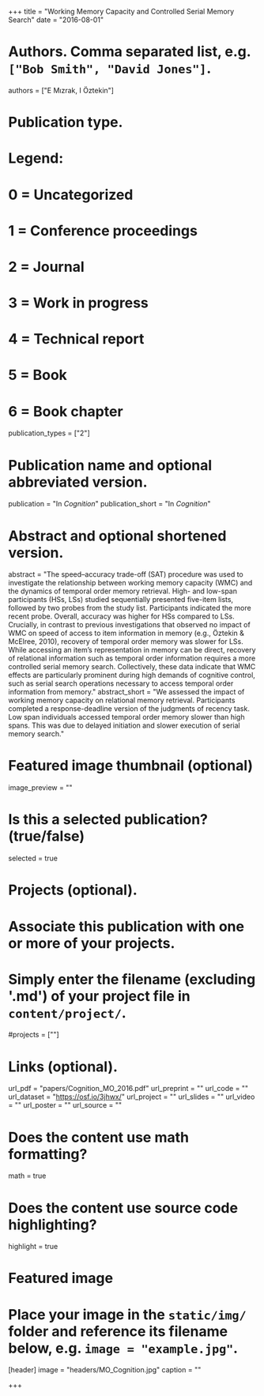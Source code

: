 +++
title = "Working Memory Capacity and Controlled Serial Memory Search"
date = "2016-08-01"

# Authors. Comma separated list, e.g. `["Bob Smith", "David Jones"]`.
authors = ["E Mızrak, I Öztekin"]

# Publication type.
# Legend:
# 0 = Uncategorized
# 1 = Conference proceedings
# 2 = Journal
# 3 = Work in progress
# 4 = Technical report
# 5 = Book
# 6 = Book chapter
publication_types = ["2"]

# Publication name and optional abbreviated version.
publication = "In *Cognition*"
publication_short = "In *Cognition*"

# Abstract and optional shortened version.

abstract = "The speed–accuracy trade-off (SAT) procedure was used to investigate the relationship between working memory capacity (WMC) and the dynamics of temporal order memory retrieval. High- and low-span participants (HSs, LSs) studied sequentially presented five-item lists, followed by two probes from the study list. Participants indicated the more recent probe. Overall, accuracy was higher for HSs compared to LSs. Crucially, in contrast to previous investigations that observed no impact of WMC on speed of access to item information in memory (e.g., Öztekin & McElree, 2010), recovery of temporal order memory was slower for LSs. While accessing an item’s representation in memory can be direct, recovery of relational information such as temporal order information requires a more controlled serial memory search. Collectively, these data indicate that WMC effects are particularly prominent during high demands of cognitive control, such as serial search operations necessary to access temporal order information from memory."
abstract_short = "We assessed the impact of working memory capacity on relational memory retrieval. Participants completed a response-deadline version of the judgments of recency task. Low span individuals accessed temporal order memory slower than high spans. This was due to delayed initiation and slower execution of serial memory search."

# Featured image thumbnail (optional)
image_preview = ""

# Is this a selected publication? (true/false)
selected = true

# Projects (optional).
#   Associate this publication with one or more of your projects.
#   Simply enter the filename (excluding '.md') of your project file in `content/project/`.
#projects = [""]

# Links (optional).
url_pdf = "papers/Cognition_MO_2016.pdf"
url_preprint = ""
url_code = ""
url_dataset = "https://osf.io/3jhwx/"
url_project = ""
url_slides = ""
url_video = ""
url_poster = ""
url_source = ""

# Does the content use math formatting?
math = true

# Does the content use source code highlighting?
highlight = true

# Featured image
# Place your image in the `static/img/` folder and reference its filename below, e.g. `image = "example.jpg"`.
[header]
image = "headers/MO_Cognition.jpg"
caption = ""

+++
